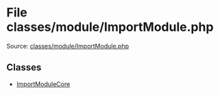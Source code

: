 File classes/module/ImportModule.php
=========
Source: [classes/module/ImportModule.php](https://github.com/PrestaShop/PrestaShop/blob/1.6.1.1/classes/module/ImportModule.php)


Classes
-------

* [ImportModuleCore](class.ImportModuleCore.md)

